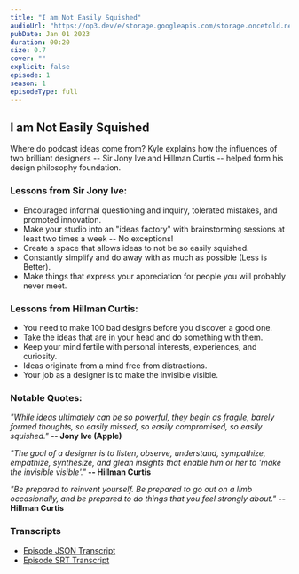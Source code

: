 ```yaml
---
title: "I am Not Easily Squished"
audioUrl: "https://op3.dev/e/storage.googleapis.com/storage.oncetold.net/80000018/20800032/nes001-i-am-not-easily-squished.mp3"
pubDate: Jan 01 2023
duration: 00:20
size: 0.7
cover: ""
explicit: false
episode: 1
season: 1
episodeType: full
---
```


## I am Not Easily Squished

Where do podcast ideas come from? Kyle explains how the influences of two brilliant designers -- Sir Jony Ive and Hillman Curtis -- helped form his design philosophy foundation.

### Lessons from Sir Jony Ive:

- Encouraged informal questioning and inquiry, tolerated mistakes, and promoted innovation.
- Make your studio into an "ideas factory" with brainstorming sessions at least two times a week -- No exceptions!
- Create a space that allows ideas to not be so easily squished.
- Constantly simplify and do away with as much as possible (Less is Better).
- Make things that express your appreciation for people you will probably never meet.

### Lessons from Hillman Curtis:

- You need to make 100 bad designs before you discover a good one.
- Take the ideas that are in your head and do something with them.
- Keep your mind fertile with personal interests, experiences, and curiosity.
- Ideas originate from a mind free from distractions.
- Your job as a designer is to make the invisible visible.

### Notable Quotes:

_"While ideas ultimately can be so powerful, they begin as fragile, barely formed thoughts, so easily missed, so easily compromised, so easily squished."_
**-- Jony Ive (Apple)**

_"The goal of a designer is to listen, observe, understand, sympathize, empathize, synthesize, and glean insights that enable him or her to 'make the invisible visible'."_
**-- Hillman Curtis**

_"Be prepared to reinvent yourself. Be prepared to go out on a limb occasionally, and be prepared to do things that you feel strongly about."_
**-- Hillman Curtis**

### Transcripts

- [Episode JSON Transcript](https://storage.googleapis.com/storage.oncetold.net/80000018/20800032/transcript.json)
- [Episode SRT Transcript](https://storage.googleapis.com/storage.oncetold.net/80000018/20800032/transcript.srt)

